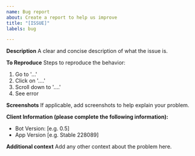```yaml
---
name: Bug report
about: Create a report to help us improve
title: "[ISSUE]"
labels: bug

---
```


**Description**
A clear and concise description of what the issue is.

**To Reproduce**
Steps to reproduce the behavior:
1. Go to '...'
2. Click on '....'
3. Scroll down to '....'
4. See error

**Screenshots**
If applicable, add screenshots to help explain your problem.

**Client Information (please complete the following information):**
- Bot Version: [e.g. 0.5]
- App Version [e.g. Stable 228089]


**Additional context**
Add any other context about the problem here.

